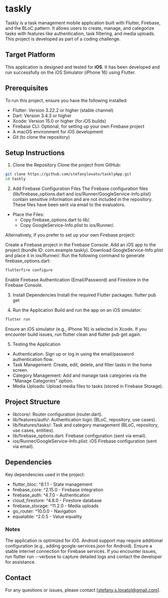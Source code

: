 # taskly

Taskly is a task management mobile application built with Flutter, Firebase, and the BLoC pattern. It allows users to create, manage, and categorize tasks with features like authentication, task filtering, and media uploads. This project is developed as part of a coding challenge.

## Target Platform
This application is designed and tested for **iOS**. It has been developed and run successfully on the iOS Simulator (iPhone 16) using Flutter.

## Prerequisites
To run this project, ensure you have the following installed:

- Flutter: Version 3.22.2 or higher (stable channel)
- Dart: Version 3.4.3 or higher
- Xcode: Version 15.0 or higher (for iOS builds)
- Firebase CLI: Optional, for setting up your own Firebase project
- A macOS environment for iOS development
- Git (to clone the repository)

## Setup Instructions
1. Clone the Repository
Clone the project from GitHub:
```bash
git clone https://github.com/stefanylovato/tasklyApp.git
cd taskly
```

2. Add Firebase Configuration Files
The Firebase configuration files (lib/firebase_options.dart and ios/Runner/GoogleService-Info.plist) contain sensitive information and are not included in the repository. These files have been sent via email to the evaluators.

- Place the Files:
    - Copy firebase_options.dart to lib/.
    - Copy GoogleService-Info.plist to ios/Runner/.


Alternatively, if you prefer to set up your own Firebase project:

Create a Firebase project in the Firebase Console.
Add an iOS app to the project (bundle ID: com.example.taskly).
Download GoogleService-Info.plist and place it in ios/Runner/.
Run the following command to generate firebase_options.dart:
```bash
flutterfire configure
```
Enable Firebase Authentication (Email/Password) and Firestore in the Firebase Console.

3. Install Dependencies
Install the required Flutter packages:
flutter pub get

4. Run the Application
Build and run the app on an iOS simulator:
```bash
flutter run
```

Ensure an iOS simulator (e.g., iPhone 16) is selected in Xcode.
If you encounter build issues, run flutter clean and flutter pub get again.

5. Testing the Application

- Authentication: Sign up or log in using the email/password authentication flow.
- Task Management: Create, edit, delete, and filter tasks in the home screen.
- Category Management: Add and manage task categories via the "Manage Categories" option.
- Media Uploads: Upload media files to tasks (stored in Firebase Storage).

## Project Structure

- lib/core/: Router configuration (router.dart).
- lib/features/auth/: Authentication logic (BLoC, repository, use cases).
- lib/features/tasks/: Task and category management (BLoC, repository, use cases, entities).
- lib/firebase_options.dart: Firebase configuration (sent via email).
- ios/Runner/GoogleService-Info.plist: iOS Firebase configuration (sent via email).

## Dependencies
Key dependencies used in the project:

- flutter_bloc: ^8.1.1 - State management
- firebase_core: ^2.15.0 - Firebase integration
- firebase_auth: ^4.7.0 - Authentication
- cloud_firestore: ^4.8.0 - Firestore database
- firebase_storage: ^11.2.0 - Media uploads
- go_router: ^10.0.0 - Navigation
- equatable: ^2.0.5 - Value equality

### Notes

The application is optimized for iOS. Android support may require additional configuration (e.g., adding google-services.json for Android).
Ensure a stable internet connection for Firebase services.
If you encounter issues, run flutter run --verbose to capture detailed logs and contact the developer for assistance.

## Contact
For any questions or issues, please contact [stefany.s.lovatol@gmail.com].